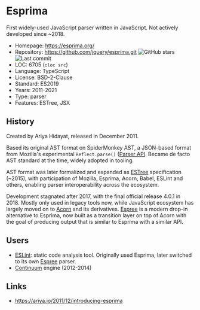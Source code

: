 # Esprima

First widely-used JavaScript parser written in JavaScript.
Not actively developed since ~2018.

* Homepage:   https://esprima.org/
* Repository: https://github.com/jquery/esprima.git <img src="https://img.shields.io/github/stars/jquery/esprima?label=&style=flat-square" alt="GitHub stars" title="GitHub stars"><img src="https://img.shields.io/github/last-commit/jquery/esprima?label=&style=flat-square" alt="Last commit" title="Last commit">
* LOC:        6705 (`cloc src`)
* Language:   TypeScript
* License:    BSD-2-Clause
* Standard:   ES2019
* Years:      2011-2021
* Type:       parser
* Features:   ESTree, JSX

## History

Created by Ariya Hidayat, released in December 2011.

Based its original AST format on SpiderMonkey AST, a JSON-based format
from Mozilla's experimental `Reflect.parse()`
([Parser API](https://web.archive.org/web/20201029234034/https://developer.mozilla.org/en-US/docs/Mozilla/Projects/SpiderMonkey/Parser_API).
Became de facto AST standard at the time, widely adopted in tooling.

AST format was later formalized and expanded as [ESTree](https://github.com/estree/estree)
specification (~2015), with participation of Mozilla, Esprima, Acorn, Babel,
ESLint and others, enabling parser interoperability across the ecosystem.

Development stagnated after 2017, with the final official release 4.0.1 in 2018.
Mostly only used in legacy tools now, while JavaScript ecosystem has largely
moved on to [Acorn](acorn.md) and its derivatives. [Espree](espree.md) is
a modern drop-in alternative to Esprima, now built as a transition layer
on top of Acorn with the goal of producing output that is similar to Esprima
with a similar API.

## Users

* [ESLint](https://eslint.org/): static code analysis tool.
  Originally used Esprima, later switched to its own [Espree](espree.md) parser.
* [Continuum](continuum.md) engine (2012-2014)

## Links

* https://ariya.io/2011/12/introducing-esprima
